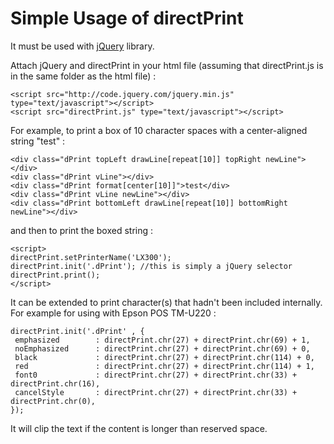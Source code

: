 # Simple Usage of directPrint #

It must be used with [jQuery](http://www.jquery.com/) library.

Attach jQuery and directPrint in your html file (assuming that directPrint.js is in the same folder as the html file) :
```
<script src="http://code.jquery.com/jquery.min.js" type="text/javascript"></script>
<script src="directPrint.js" type="text/javascript"></script>
```

For example, to print a box of 10 character spaces with a center-aligned string "test" :
```
<div class="dPrint topLeft drawLine[repeat[10]] topRight newLine"></div>
<div class="dPrint vLine"></div>
<div class="dPrint format[center[10]]">test</div>
<div class="dPrint vLine newLine"></div>
<div class="dPrint bottomLeft drawLine[repeat[10]] bottomRight newLine"></div> 
```


and then to print the boxed string :
```
<script> 
directPrint.setPrinterName('LX300'); 
directPrint.init('.dPrint'); //this is simply a jQuery selector 
directPrint.print(); 
</script> 
```


It can be extended to print character(s) that hadn't been included internally. For example for using with Epson POS TM-U220 :
```
directPrint.init('.dPrint' , {
 emphasized        : directPrint.chr(27) + directPrint.chr(69) + 1,
 noEmphasized      : directPrint.chr(27) + directPrint.chr(69) + 0,
 black             : directPrint.chr(27) + directPrint.chr(114) + 0,
 red               : directPrint.chr(27) + directPrint.chr(114) + 1,
 font0             : directPrint.chr(27) + directPrint.chr(33) + directPrint.chr(16),
 cancelStyle       : directPrint.chr(27) + directPrint.chr(33) + directPrint.chr(0),
});
```

It will clip the text if the content is longer than reserved space.


